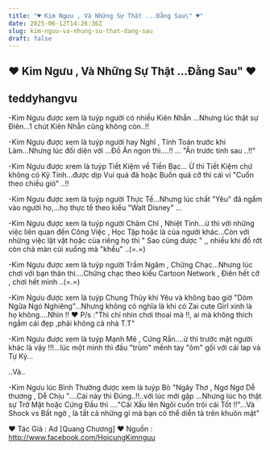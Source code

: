```yaml
---
title: "♥ Kim Ngưu , Và Những Sự Thật ...Đằng Sau\" ♥"
date: 2025-06-12T14:26:36Z
slug: kim-nguu-va-nhung-su-that-dang-sau
draft: false
---
```


## ♥ Kim Ngưu , Và Những Sự Thật ...Đằng Sau" ♥

## teddyhangvu

-Kim Ngưu được xem là tuýp người có nhiều Kiên Nhẫn ...Nhưng lúc thật sự Điên...1 chút Kiên Nhẫn cũng không còn..!! 

-Kim Ngưu được xem là tuýp người hay Nghĩ , Tính Toán trước khi Làm...Nhưng lúc đối diện với ...Đồ Ăn ngon thì....!! ... "Ăn trước tính sau ..!!"

-Kim Ngưu được xrem là tuýp Tiết Kiệm về Tiền Bạc... Ừ thì Tiết Kiệm chứ không có Kỹ Tính...được dịp Vui quá đà hoặc Buồn quá cỡ thì cái ví "Cuốn theo chiều gió" ..!!

-Kim Ngưu được xem là tuýp người Thực Tế...Nhưng lúc chất "Yêu" đã ngấm vào người họ,...họ thực tế theo kiểu "Walt Disney" ...

-Kim Ngưu được xem là tuýp người Chăm Chĩ , Nhiệt Tình...ừ thì với những việc liên quan đến Công Việc , Học Tập hoặc là của người khác...Còn với những việc lặt vặt hoặc của riêng họ thì " Sao cũng được " ,, nhiều khi đồ rớt còn chả màn cúi xuống mà "khều" ..(=.=)

-Kim Ngưu được xem là tuýp người Trầm Ngâm , Chững Chạc...Nhưng lúc chơi với bạn thân thì....Chững chạc theo kiểu Cartoon Network , Điên hết cỡ , chơi hết mình ..(=.=)

-Kim Ngưu được xem là tuýp Chung Thủy khi Yêu và không bao giờ "Dòm Ngữa Ngó Nghiêng"...Nhưng không có nghĩa là khi có Zai cute Girl xinh là họ không....Nhìn !! ♥ P/s :"Thì chỉ nhìn chơi thoai mà !!, ai mà không thích ngắm cái đẹp ,phải không cả nhà T.T"

-Kim Ngưu được xem là tuýp Mạnh Mẽ , Cứng Rắn....ừ thì trước mặt người khác là vậy !!!...lúc một mình thì đầu "trùm" mềnh tay "ôm" gối với cái lap và Tự Kỷ...

..Và..

-Kim Ngưu lúc Bình Thường được xem là tuýp Bò "Ngây Thơ , Ngơ Ngơ Dễ thương , Dễ Chịu "....Cái này thì Đúng..!!..với lúc mới gặp ...Nhưng lúc họ thật sự Trở Mặt hoặc Cứng Đầu thì ...."Cái Xấu lên Ngôi cuốn trôi cái Tốt !!"...Và Shock vs Bất ngờ , là tất cả những gì mà bạn có thể diễn tả trên khuôn mặt"

♥ Tác Giả : Ad [Quang Chương]
♥ Nguồn : http://www.facebook.com/HoicungKimnguu